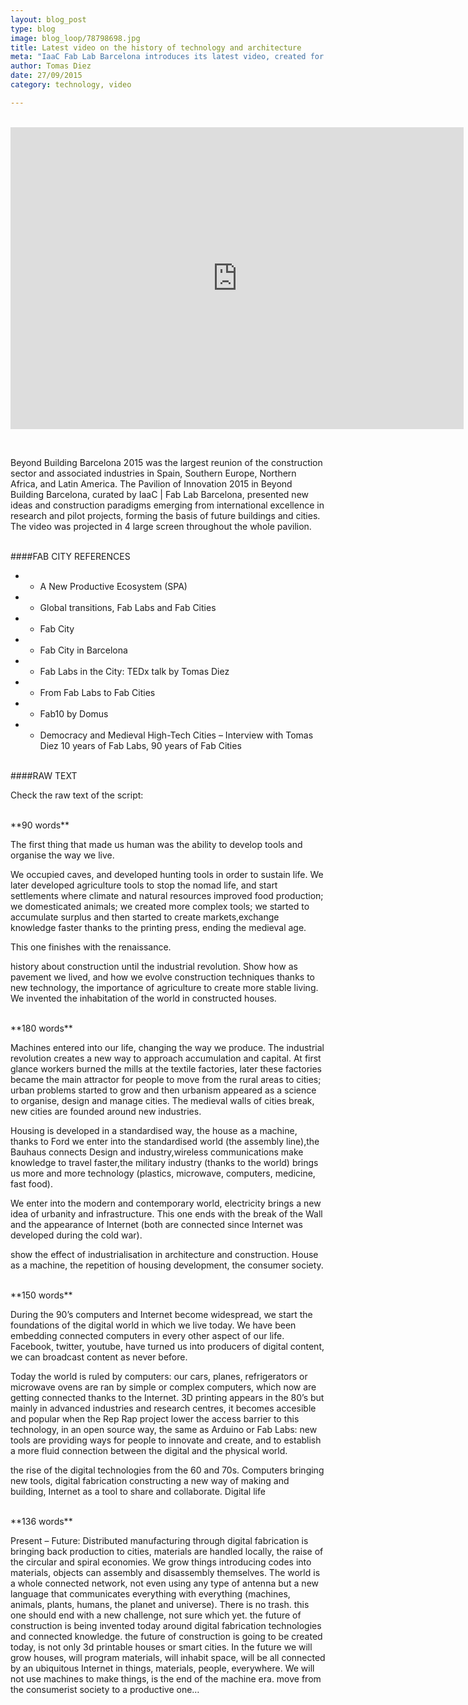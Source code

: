 ```yaml
---
layout: blog_post
type: blog
image: blog_loop/78798698.jpg
title: Latest video on the history of technology and architecture
meta: "IaaC Fab Lab Barcelona introduces its latest video, created for Beyond Building Barcelona 2015 faire: A History of Architecture. The video narrates the history of technology applied to human housing, from the origins to the (possible) future."
author: Tomas Diez
date: 27/09/2015
category: technology, video

---
```


<br><iframe src="https://player.vimeo.com/video/133676785" width="725" height="483" frameborder="0" webkitallowfullscreen mozallowfullscreen allowfullscreen></iframe>

<br>

Beyond Building Barcelona 2015 was the largest reunion of the construction sector and associated industries in Spain, Southern Europe, Northern Africa, and Latin America. The Pavilion of Innovation 2015 in Beyond Building Barcelona, curated by IaaC | Fab Lab Barcelona, presented new ideas and construction paradigms emerging from international excellence in research and pilot projects, forming the basis of future buildings and cities. The video was projected in 4 large screen throughout the whole pavilion.

<br>
####FAB CITY REFERENCES

* - A New Productive Ecosystem (SPA)
* - Global transitions, Fab Labs and Fab Cities
* - Fab City
* - Fab City in Barcelona
* - Fab Labs in the City: TEDx talk by Tomas Diez 
* - From Fab Labs to Fab Cities
* - Fab10 by Domus
* - Democracy and Medieval High-Tech Cities – Interview with Tomas Diez 10 years of Fab Labs, 90 years of Fab Cities


<br>
####RAW TEXT

Check the  raw text of the script:

<br>
**90 words**

The first thing that made us human was the ability to develop tools and organise the way we live.

We occupied caves, and developed hunting tools in order to sustain life.
We later developed agriculture tools to stop the nomad life, and start settlements where climate and natural resources improved food production;
we domesticated animals; we created more complex tools; we started to accumulate surplus and then started to create markets,exchange knowledge faster thanks to the printing press, ending the medieval age.

This one finishes with the renaissance.

history about construction until the industrial revolution. Show how as pavement we lived, and how we evolve construction techniques thanks to new technology, the importance of agriculture to create more stable living. We invented the inhabitation of the world in constructed houses.

<br>
**180 words**

Machines entered into our life, changing the way we produce. The industrial revolution creates a new way to approach accumulation and capital. At first glance workers burned the mills at the textile factories, later these factories became the main attractor for people to move from the rural areas to cities; urban problems started to grow and then urbanism appeared as a science to organise, design and manage cities. The medieval walls of cities break, new cities are founded around new industries.

Housing is developed in a standardised way, the house as a machine, thanks to Ford we enter into the standardised world (the assembly line),the Bauhaus connects Design and industry,wireless communications make knowledge to travel faster,the military industry (thanks to the world) brings us more and more technology (plastics, microwave, computers, medicine, fast food).

We enter into the modern and contemporary world, electricity brings a new idea of urbanity and infrastructure. This one ends with the break of the Wall and the appearance of Internet (both are connected since Internet was developed during the cold war).

show the effect of industrialisation in architecture and construction. House as a machine, the repetition of housing development, the consumer society.

<br>
**150 words**

During the 90’s computers and Internet become widespread, we start the foundations of the digital world in which we live today. We have been embedding connected computers in every other aspect of our life. Facebook, twitter, youtube, have turned us into producers of digital content, we can broadcast content as never before. 

Today the world is ruled by computers: our cars, planes, refrigerators or microwave ovens are ran by simple or complex computers, which now are getting connected thanks to the Internet. 3D printing appears in the 80’s but mainly in advanced industries and research centres, it becomes accesible and popular when the Rep Rap project lower the access barrier to this technology, in an open source way, the same as Arduino or Fab Labs: new tools are providing ways for people to innovate and create, and to establish a more fluid connection between the digital and the physical world.

the rise of the digital technologies from the 60 and 70s. Computers bringing new tools, digital fabrication constructing a new way of making and building, Internet as a tool to share and collaborate. Digital life

<br>
**136 words**

Present – Future: Distributed manufacturing through digital fabrication is bringing back production to cities, materials are handled locally, the raise of the circular and spiral economies. We grow things introducing codes into materials, objects can assembly and disassembly themselves. The world is a whole connected network, not even using any type of antenna but a new language that communicates everything with everything (machines, animals, plants, humans, the planet and universe). There is no trash. this one should end with a new challenge, not sure which yet.
the future of construction is being invented today around digital fabrication technologies and connected knowledge.
the future of construction is going to be created today, is not only 3d printable houses or smart cities. In the future we will grow houses, will program materials, will inhabit space, will be all connected by an ubiquitous Internet in things, materials, people, everywhere. We will not use machines to make things, is the end of the machine era.
move from the consumerist society to a productive one…